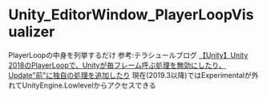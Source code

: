 # Unity_EditorWindow_PlayerLoopVisualizer
PlayerLoopの中身を列挙するだけ
参考:テラシュールブログ [【Unity】Unity 2018のPlayerLoopで、Unityが毎フレーム呼ぶ処理を無効にしたり、Update"前"に独自の処理を追加したり](http://tsubakit1.hateblo.jp/entry/2018/04/17/233000#%E6%A8%99%E6%BA%96%E3%82%A4%E3%83%99%E3%83%B3%E3%83%88%E3%81%AE%E4%B8%80%E8%A6%A7%E3%82%92%E5%8F%96%E5%BE%97%E3%81%99%E3%82%8B)
現在(2019.3以降)ではExperimentalが外れてUnityEngine.Lowlevelからアクセスできる
